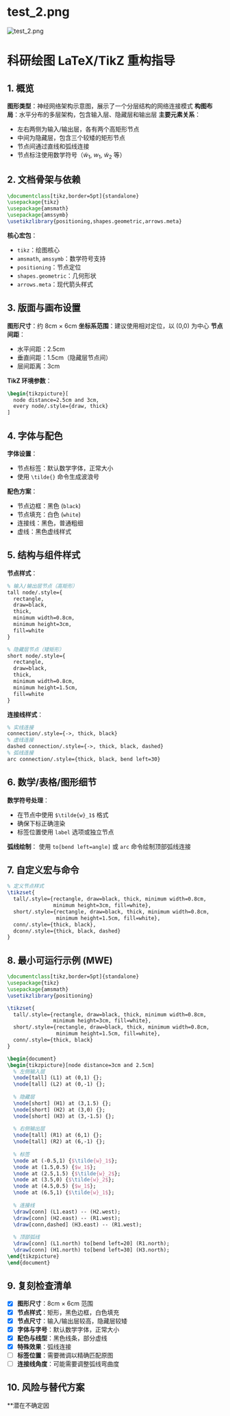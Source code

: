 # test_2.png

![test_2.png](../../../eval_dataset/images/test_2.png)

# 科研绘图 LaTeX/TikZ 重构指导

## 1. 概览

**图形类型**：神经网络架构示意图，展示了一个分层结构的网络连接模式
**构图布局**：水平分布的多层架构，包含输入层、隐藏层和输出层
**主要元素关系**：
- 左右两侧为输入/输出层，各有两个高矩形节点
- 中间为隐藏层，包含三个较矮的矩形节点
- 节点间通过直线和弧线连接
- 节点标注使用数学符号（$\tilde{w}_1$, $w_1$, $\tilde{w}_2$ 等）

## 2. 文档骨架与依赖

```latex
\documentclass[tikz,border=5pt]{standalone}
\usepackage{tikz}
\usepackage{amsmath}
\usepackage{amssymb}
\usetikzlibrary{positioning,shapes.geometric,arrows.meta}
```

**核心宏包**：
- `tikz`：绘图核心
- `amsmath`, `amssymb`：数学符号支持
- `positioning`：节点定位
- `shapes.geometric`：几何形状
- `arrows.meta`：现代箭头样式

## 3. 版面与画布设置

**图形尺寸**：约 8cm × 6cm
**坐标系范围**：建议使用相对定位，以 (0,0) 为中心
**节点间距**：
- 水平间距：2.5cm
- 垂直间距：1.5cm（隐藏层节点间）
- 层间距离：3cm

**TikZ 环境参数**：
```latex
\begin{tikzpicture}[
  node distance=2.5cm and 3cm,
  every node/.style={draw, thick}
]
```

## 4. 字体与配色

**字体设置**：
- 节点标签：默认数学字体，正常大小
- 使用 `\tilde{}` 命令生成波浪号

**配色方案**：
- 节点边框：黑色 (`black`)
- 节点填充：白色 (`white`)
- 连接线：黑色，普通粗细
- 虚线：黑色虚线样式

## 5. 结构与组件样式

**节点样式**：
```latex
% 输入/输出层节点（高矩形）
tall node/.style={
  rectangle, 
  draw=black, 
  thick, 
  minimum width=0.8cm, 
  minimum height=3cm,
  fill=white
}

% 隐藏层节点（矮矩形）
short node/.style={
  rectangle, 
  draw=black, 
  thick, 
  minimum width=0.8cm, 
  minimum height=1.5cm,
  fill=white
}
```

**连接线样式**：
```latex
% 实线连接
connection/.style={->, thick, black}
% 虚线连接
dashed connection/.style={->, thick, black, dashed}
% 弧线连接
arc connection/.style={thick, black, bend left=30}
```

## 6. 数学/表格/图形细节

**数学符号处理**：
- 在节点中使用 `$\tilde{w}_1$` 格式
- 确保下标正确渲染
- 标签位置使用 `label` 选项或独立节点

**弧线绘制**：
使用 `to[bend left=angle]` 或 `arc` 命令绘制顶部弧线连接

## 7. 自定义宏与命令

```latex
% 定义节点样式
\tikzset{
  tall/.style={rectangle, draw=black, thick, minimum width=0.8cm, 
               minimum height=3cm, fill=white},
  short/.style={rectangle, draw=black, thick, minimum width=0.8cm, 
                minimum height=1.5cm, fill=white},
  conn/.style={thick, black},
  dconn/.style={thick, black, dashed}
}
```

## 8. 最小可运行示例 (MWE)

```latex
\documentclass[tikz,border=5pt]{standalone}
\usepackage{tikz}
\usepackage{amsmath}
\usetikzlibrary{positioning}

\tikzset{
  tall/.style={rectangle, draw=black, thick, minimum width=0.8cm, 
               minimum height=3cm, fill=white},
  short/.style={rectangle, draw=black, thick, minimum width=0.8cm, 
                minimum height=1.5cm, fill=white},
  conn/.style={thick, black}
}

\begin{document}
\begin{tikzpicture}[node distance=3cm and 2.5cm]
  % 左侧输入层
  \node[tall] (L1) at (0,1) {};
  \node[tall] (L2) at (0,-1) {};
  
  % 隐藏层
  \node[short] (H1) at (3,1.5) {};
  \node[short] (H2) at (3,0) {};
  \node[short] (H3) at (3,-1.5) {};
  
  % 右侧输出层
  \node[tall] (R1) at (6,1) {};
  \node[tall] (R2) at (6,-1) {};
  
  % 标签
  \node at (-0.5,1) {$\tilde{w}_1$};
  \node at (1.5,0.5) {$w_1$};
  \node at (2.5,1.5) {$\tilde{w}_2$};
  \node at (3.5,0) {$\tilde{w}_2$};
  \node at (4.5,0.5) {$w_1$};
  \node at (6.5,1) {$\tilde{w}_1$};
  
  % 连接线
  \draw[conn] (L1.east) -- (H2.west);
  \draw[conn] (H2.east) -- (R1.west);
  \draw[conn,dashed] (H3.east) -- (R1.west);
  
  % 顶部弧线
  \draw[conn] (L1.north) to[bend left=20] (R1.north);
  \draw[conn] (H1.north) to[bend left=30] (H3.north);
\end{tikzpicture}
\end{document}
```

## 9. 复刻检查清单

- [x] **图形尺寸**：8cm × 6cm 范围
- [x] **节点样式**：矩形，黑色边框，白色填充
- [x] **节点尺寸**：输入/输出层较高，隐藏层较矮
- [x] **字体与字号**：默认数学字体，正常大小
- [x] **配色与线型**：黑色线条，部分虚线
- [x] **特殊效果**：弧线连接
- [ ] **标签位置**：需要微调以精确匹配原图
- [ ] **连接线角度**：可能需要调整弧线弯曲度

## 10. 风险与替代方案

**潜在不确定因
